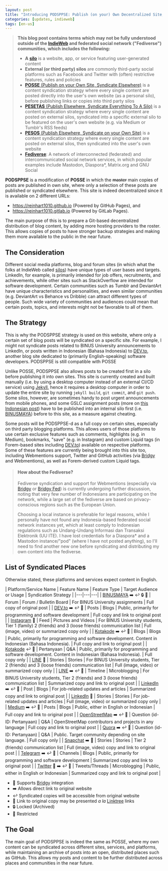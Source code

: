 ```yaml
---
layout: post
title: "Introducing PODSPPSE: Publish (on your) Own Decentralized Site, Partially Publish and Syndicate Elsewhere"
categories: [updates, indieweb]
tags: [en-us]
---
```

> **This blog post contains terms which may not be fully understood outside of the [IndieWeb](https://indieweb.org/) and federated social network ("Fediverse") communities, which includes the following:**
>
> + **A [silo](https://indieweb.org/silo)** is a website, app, or service featuring user-generated content
> + **External (or third party) silos** are commonly third-party social platforms such as Facebook and Twitter with (often) restrictive features, rules and policies
> + [**POSSE** (Publish on your Own Site, Syndicate Elsewhere)](https://indieweb.org/POSSE) is a content syndication strategy where every single content are posted directly into the user's own website (as a personal silo), before publishing links or copies into third party silos
> + [**PESETAS** (Publish Elsewhere, Syndicate Everything To A Silo)](https://indieweb.org/PESETAS) is a content syndication strategy where every single content are posted on external silos, syndicated into a specific external silo to be featured on the user's own website (e.g. via Medium or Tumblr's RSS feeds)
> + [**PESOS** (Publish Elsewhere, Syndicate on your Own Site)](https://indieweb.org/PESOS) is a content syndication strategy where every single content are posted on external silos, then syndicated into the user's own website
> + [**Fediverse**](https://en.wikipedia.org/wiki/Fediverse): A network of interconnected (federated) and intercommunicated social network services, in which popular examples include Mastodon, Diaspora*, Matrix.org and GNU Social

**PODSPPSE** is a modification of **POSSE** in which the ~~master~~ main copies of posts are published in own site, where only a selection of these posts are published or syndicated elsewhere. This site is indeed decentralized since it is available on 2 different URLs:

+ <https://reinhart1010.github.io> (Powered by GitHub Pages), and
+ <https://reinhart1010.gitlab.io> (Powered by GitLab Pages).

The main purpose of this is to prepare a Git-based decentralized distribution of blog content, by adding more hosting providers to the roster. This allows copies of posts to have stronger backup strategies and making them more available to the public in the near future.

## The Consideration
Different social media platforms, blog and forum sites (in which what the folks at IndieWeb called [silos](https://indieweb.org/silo)) have unique types of user bases and targets. LinkedIn, for example, is primarily intended for job offers, recruitments, and achievements, while other sites such as StackOverflow are intended for software development. Certain communities such as Tumblr and DeviantArt have unique characteristics and personalities, and even similar communities (e.g. DeviantArt vs Behance vs Dribble) can attract different types of people. Such wide variety of communities and audiences could mean that certain posts, topics, and interests might not be favorable to all of them.

## The Strategy
This is why the PODSPPSE strategy is used on this website, where only a certain set of blog posts will be syndicated on a specific site. For example, I might not syndicate posts related to BINUS University announcements to LinkedIn, or posts written in Indonesian (Bahasa Indonesia) to [DEV.to](https://dev.to), another blog site dedicated to (primarily English-speaking) software developers. PODSPPSE is still compatible with POSSE

Unlike POSSE, PODSPPSE also allows posts to be created first in a silo before publishing it into own sites. This site is currently created and built manually (i.e. by using a desktop computer instead of an external CI/CD service) using [Jekyll](https://jekyllrb.com), hence it requires a desktop computer in order to update the entire site by running `jekyll build`, `git commit`, and `git push`. Some silos, however, are sometimes handy to post urgent announcements from mobile phones, and some GSLC assignment posts (more on [this Indonesian post](/posts/2021/02/21/jawaban-jawaban-tugas-gslc-binus-saya-kini-tersedia-di-blog-ini.html)) have to be published into an internal silo first (i.e. [BINUSMAYA](https://binus.ac.id)) before to this site, as a measure against cheating.

Some posts will be PODSPPSE-d as a full copy on certain sites, especially on third party blogging platforms. This allows users of those platforms to use certain exclusive features such as comments, highlights (e.g. in Medium), bookmarks, "save" (e.g. in Instagram) and custom Liquid tags (in Forem-based sites including [DEV.to](https://dev.to)) available on respective platforms. Some of these features are currently being brought into this site too, including Webmentions support, Twitter and GitHub activities (via [Bridgy](https://brid.gy) and Webmentions), as well as Forem-derived custom Liquid tags.

> #### How about the Fediverse?
> Fediverse syndication and support for Webmentions (especially via [Bridgy](https://brid.gy) or [Bridgy Fed](https://fed.brid.gy/)) is currently undergoing further discussion, noting that very few number of Indonesians are participating on the network, while a large set of the fediverse are based on privacy-conscious regions such as the European Union.
> 
> Choosing a local instance is preferable for legal reasons, while I personally have not found any Indonesia-based federated social network instances yet, which at least comply to Indonesian regulations such as Undang-Undang Informasi dan Transaksi Elektronik (UU ITE). I have lost credentials for a Diaspora* and a Mastodon instance/"pod" (where I have not posted anything), so I'll need to find another new one before syndicating and distributing my own content into the fediverse.

## List of Syndicated Places
Otherwise stated, these platforms and services expect content in English.

| Platform/Service Name | Feature Name | Feature Type | Target Audience or Usage | Syndication Strategy |
|---|---|---|
| [BINUSMAYA](https://binusmaya.binus.ac.id) ➡️ ↩️ 🔒 🔐 | Forum | Forum / Bulletin Board | For BINUS University assignments | Full copy of original post |
| [DEV.to](https://dev.to) ➡️ ↩️ 🌲 | Posts | Blogs | Public, primarily for programming and software development | Full copy and link to original post |
| [Instagram](https://instagram.com) 🌲 | Feed | Pictures and Videos | For BINUS University students, Tier 1 (family) 2 (friends) and 3 (loose friends) communication list | Full (image, video) or summarized copy only |
| [Kotakode](https://kotakode.com) ➡️ ↩️ 🌲 | Blogs | Blogs | Public, primarily for programming and software development. Content in Indonesian (Bahasa Indonesia). | Full copy and link to original post |
| [Kotakode](https://kotakode.com) ↩️ 🌲 | Pertanyaan | Q&A | Public, primarily for programming and software development. Content in Indonesian (Bahasa Indonesia). | Full copy only |
| [LINE](https://line.me) 🌲 | Stories | Stories | For BINUS University students, Tier 2 (friends) and 3 (loose friends) communication list | Full (image, video) or summarized copy only |
| [LINE](https://line.me) ➡️ ↩️ 🌲 | Timeline | Microblogging | For BINUS University students, Tier 2 (friends) and 3 (loose friends) communication list | Summarized copy and link to original post |
| [LinkedIn](https://linkedin.com) ➡️ ↩️ 🌲 | Post | Blogs | For job-related updates and articles | Summarized copy and link to original post |
| [LinkedIn](https://linkedin.com) 🌲 | Stories | Stories | For job-related updates and articles | Full (image, video) or summarized copy only |
| [Medium](https://medium.com) ➡️ ↩️ 🌲 | Posts | Blogs | Public, either in English or Indonesian | Full copy and link to original post |
| [OpenStreetMap](https://openstreetmap.org) ➡️ ↩️ 🌲 | Question (id-ID: Pertanyaan) | Q&A | OpenStreetMap contributors and projects in any language | Full copy and link to original post |
| [Quora](https://quora.com) ➡️ ↩️ 🌲 | Question (id-ID: Pertanyaan) | Q&A | Public. Target community depending on site language. | Full copy only |
| [Snapchat](https://snapchat.com) ➡️ 🔐 | Stories | Stories | Tier 2 (friends) communication list | Full (image, video) copy and link to original post |
| [Telegram](https://telegram.org) ➡️ ↩️ 🌲 | Channels | Blogs | Public, primarily for programming and software development | Summarized copy and link to original post |
| [Twitter](https://twitter.com) 🌉 ➡️ ↩️ 🌲 | Tweets/Threads | Microblogging | Public, either in English or Indonesian | Summarized copy and link to original post |

+ 🌉 Supports [Bridgy](https://brid.gy) integration
+ ➡️ Allows direct link to original website
+ ↩️ Syndicated copies will be accessible from original website
+ 🌲 Link to original copy may be presented *a la* [Linktree](https://linktr.ee) links
+ 🔒 Locked (Archived)
+ 🔐 Restricted

## The Goal
The main goal of PODSPPSE is indeed the same as POSSE, where my own content can be syndicated across different sites, services, and platforms, while maintaining an archive of posts into an open, distributed places such as GitHub. This allows my posts and content to be further distributed across places and communities in the near future.